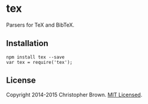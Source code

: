 # tex

Parsers for TeX and BibTeX.


## Installation

    npm install tex --save
    var tex = require('tex');


## License

Copyright 2014-2015 Christopher Brown. [MIT Licensed](http://opensource.org/licenses/MIT).
